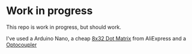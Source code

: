 # Work in progress

This repo is work in progress, but should work.

I've used a Arduino Nano, a cheap [8x32 Dot Matrix](https://www.aliexpress.com/item/32789160918.html) from AliExpress and a [Optocoupler](https://www.aliexpress.com/item/1005002883674240.html)
